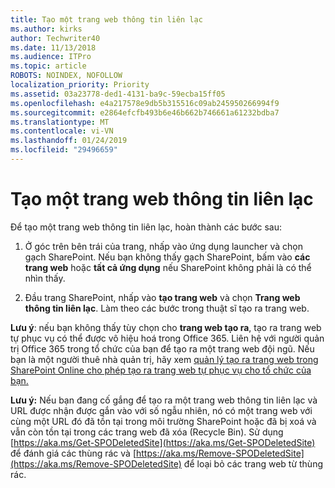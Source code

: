 ```yaml
---
title: Tạo một trang web thông tin liên lạc
ms.author: kirks
author: Techwriter40
ms.date: 11/13/2018
ms.audience: ITPro
ms.topic: article
ROBOTS: NOINDEX, NOFOLLOW
localization_priority: Priority
ms.assetid: 03a23778-ded1-4131-ba9c-59ecba15ff05
ms.openlocfilehash: e4a217578e9db5b315516c09ab245950266994f9
ms.sourcegitcommit: e2864efcfb493b6e46b662b746661a61232bdba7
ms.translationtype: MT
ms.contentlocale: vi-VN
ms.lasthandoff: 01/24/2019
ms.locfileid: "29496659"
---
```

# <a name="create-a-communication-site"></a>Tạo một trang web thông tin liên lạc

Để tạo một trang web thông tin liên lạc, hoàn thành các bước sau: 
  
1. Ở góc trên bên trái của trang, nhấp vào ứng dụng launcher và chọn gạch SharePoint. Nếu bạn không thấy gạch SharePoint, bấm vào **các trang web** hoặc **tất cả ứng dụng** nếu SharePoint không phải là có thể nhìn thấy. 
    
2. Đầu trang SharePoint, nhấp vào **tạo trang web** và chọn **Trang web thông tin liên lạc**. Làm theo các bước trong thuật sĩ tạo ra trang web. 
    
 **Lưu ý**: nếu bạn không thấy tùy chọn cho **trang web tạo ra**, tạo ra trang web tự phục vụ có thể được vô hiệu hoá trong Office 365. Liên hệ với người quản trị Office 365 trong tổ chức của bạn để tạo ra một trang web đội ngũ. Nếu bạn là một người thuê nhà quản trị, hãy xem [quản lý tạo ra trang web trong SharePoint Online cho phép tạo ra trang web tự phục vụ cho tổ chức của bạn.](https://go.microsoft.com/fwlink/?linkid=2018780)
  
 **Lưu ý:** Nếu bạn đang cố gắng để tạo ra một trang web thông tin liên lạc và URL được nhận được gắn vào với số ngẫu nhiên, nó có một trang web với cùng một URL đó đã tồn tại trong môi trường SharePoint hoặc đã bị xoá và vẫn còn tồn tại trong các trang web đã xóa (Recycle Bin). Sử dụng [https://aka.ms/Get-SPODeletedSite](https://aka.ms/Get-SPODeletedSite) để đánh giá các thùng rác và [https://aka.ms/Remove-SPODeletedSite](https://aka.ms/Remove-SPODeletedSite) để loại bỏ các trang web từ thùng rác. 
  

